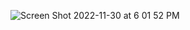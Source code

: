 ![Screen Shot 2022-11-30 at 6 01 52 PM](https://user-images.githubusercontent.com/71595919/204797710-d6b7829d-1014-4cd5-9df5-93500f12d768.png)
